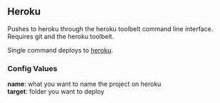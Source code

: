 Heroku
------

Pushes to heroku through the heroku toolbelt command line interface. Requires git and the heroku toolbelt.

Single command deploys to [heroku](https://heroku.com).

### Config Values

**name**: what you want to name the project on heroku    
**target**: folder you want to deploy
